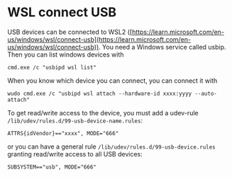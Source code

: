 # WSL connect USB

USB devices can be connected to WSL2 ([https://learn.microsoft.com/en-us/windows/wsl/connect-usb](https://learn.microsoft.com/en-us/windows/wsl/connect-usb)). You need a Windows service called usbip. Then you can list windows devices with

```
cmd.exe /c "usbipd wsl list"
```

When you know which device you can connect, you can connect it with

```
wudo cmd.exe /c "usbipd wsl attach --hardware-id xxxx:yyyy --auto-attach"
```

To get read/write access to the device, you must add a udev-rule `/lib/udev/rules.d/99-usb-device-name.rules`:

```
ATTRS{idVendor}=="xxxx", MODE="666"
```

or you can have a general rule `/lib/udev/rules.d/99-usb-device.rules` granting read/write access to all USB devices:

```
SUBSYSTEM=="usb", MODE="666"
```
